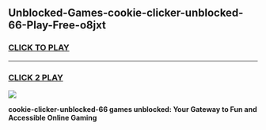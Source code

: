 
## Unblocked-Games-cookie-clicker-unblocked-66-Play-Free-o8jxt
<h3>
<a href="https://premium76.site?title=cookie-clicker-unblocked-66&ref=10A">CLICK TO PLAY</a></h3>
<hr>

<h3>
<a href="https://premium76.site?title=cookie-clicker-unblocked-66&ref=10A">CLICK 2 PLAY</a>
  
</h3>

<a href="https://premium76.site?title=cookie-clicker-unblocked-66&ref=10A"><img src="https://clearcache.store/games.png"></a>


**cookie-clicker-unblocked-66 games unblocked: Your Gateway to Fun and Accessible Online Gaming**
